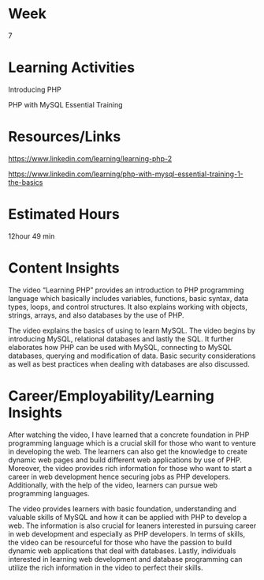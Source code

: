 # Week
7
# Learning Activities
Introducing PHP

PHP with MySQL Essential Training
# Resources/Links
https://www.linkedin.com/learning/learning-php-2

https://www.linkedin.com/learning/php-with-mysql-essential-training-1-the-basics
# Estimated Hours
12hour 49 min
# Content Insights 
The video “Learning PHP” provides an introduction to PHP programming language which basically includes variables, functions, basic syntax, data types, loops, and control structures. It also explains working with objects, strings, arrays, and also databases by the use of PHP.

The video explains the basics of using to learn MySQL. The video begins by introducing MySQL, relational databases and lastly the SQL.  It further elaborates how PHP can be used with MySQL, connecting to MySQL databases, querying and modification of data. Basic security considerations as well as best practices when dealing with databases are also discussed. 
# Career/Employability/Learning Insights
After watching the video, I have learned that a concrete foundation in PHP programming language which is a crucial skill for those who want to venture in developing the web. The learners can also get the knowledge to create dynamic web pages and build different web applications by use of PHP. Moreover, the video provides rich information for those who want to start a career in web development hence securing jobs as PHP developers. Additionally, with the help of the video, learners can pursue web programming languages.

The video provides learners with basic foundation, understanding and valuable skills of MySQL and how it can be applied with PHP to develop a web. The information is also crucial for leaners interested in pursuing career in web development and especially as PHP developers.  In terms of skills, the video can be resourceful for those who have the passion to build dynamic web applications that deal with databases. Lastly, individuals interested in learning web development and database programming can utilize the rich information in the video to perfect their skills. 
